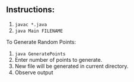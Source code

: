 ## Instructions:
1. `javac *.java`
2. `java Main FILENAME`

To Generate Random Points:  
1. `java GeneratePoints` 
2. Enter number of points to generate. 
3. New file will be generated in current directory.
4. Observe output
